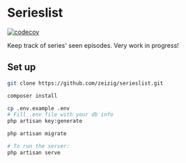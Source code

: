 # Serieslist

[![codecov](https://codecov.io/gh/Zeizig/serieslist/branch/master/graph/badge.svg)](https://codecov.io/gh/Zeizig/serieslist)

Keep track of series' seen episodes. Very work in progress!

## Set up

```bash
git clone https://github.com/zeizig/serieslist.git

composer install

cp .env.example .env
# Fill .env file with your db info
php artisan key:generate

php artisan migrate

# To run the server:
php artisan serve
```

